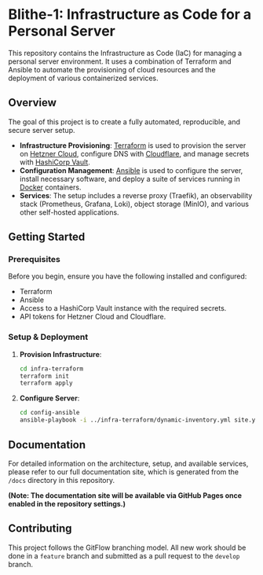 # Blithe-1: Infrastructure as Code for a Personal Server

This repository contains the Infrastructure as Code (IaC) for managing a personal server environment. It uses a combination of Terraform and Ansible to automate the provisioning of cloud resources and the deployment of various containerized services.

## Overview

The goal of this project is to create a fully automated, reproducible, and secure server setup.

-   **Infrastructure Provisioning**: [Terraform](https://www.terraform.io/) is used to provision the server on [Hetzner Cloud](https://www.hetzner.com/cloud), configure DNS with [Cloudflare](https://www.cloudflare.com/), and manage secrets with [HashiCorp Vault](https://www.vaultproject.io/).
-   **Configuration Management**: [Ansible](https://www.ansible.com/) is used to configure the server, install necessary software, and deploy a suite of services running in [Docker](https://www.docker.com/) containers.
-   **Services**: The setup includes a reverse proxy (Traefik), an observability stack (Prometheus, Grafana, Loki), object storage (MinIO), and various other self-hosted applications.

## Getting Started

### Prerequisites

Before you begin, ensure you have the following installed and configured:

-   Terraform
-   Ansible
-   Access to a HashiCorp Vault instance with the required secrets.
-   API tokens for Hetzner Cloud and Cloudflare.

### Setup & Deployment

1.  **Provision Infrastructure**:
    ```bash
    cd infra-terraform
    terraform init
    terraform apply
    ```

2.  **Configure Server**:
    ```bash
    cd config-ansible
    ansible-playbook -i ../infra-terraform/dynamic-inventory.yml site.yml
    ```

## Documentation

For detailed information on the architecture, setup, and available services, please refer to our full documentation site, which is generated from the `/docs` directory in this repository.

**(Note: The documentation site will be available via GitHub Pages once enabled in the repository settings.)**

## Contributing

This project follows the GitFlow branching model. All new work should be done in a `feature` branch and submitted as a pull request to the `develop` branch.